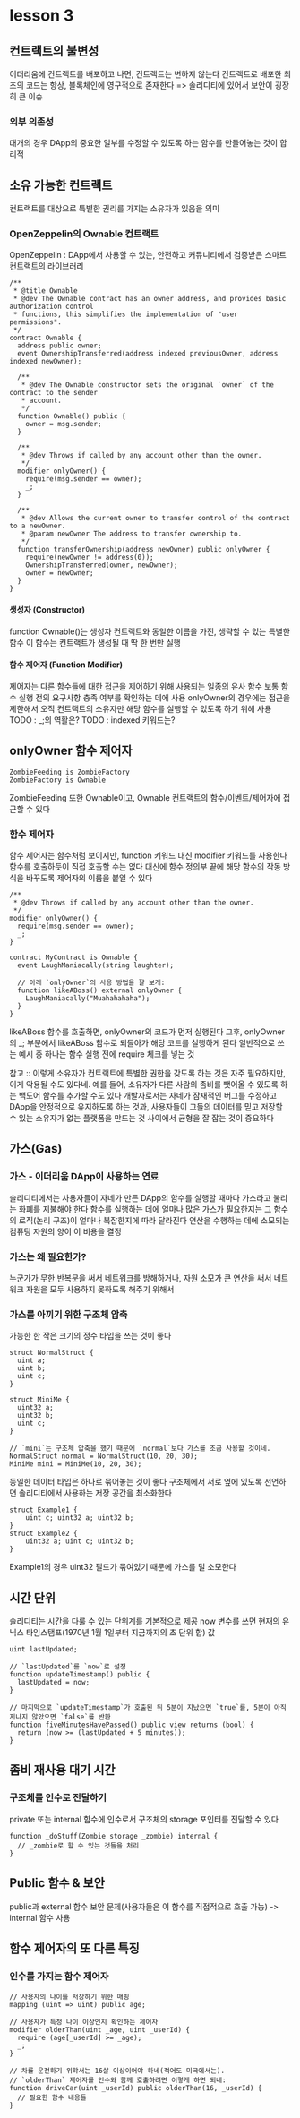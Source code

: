 # lesson 3 
## 컨트랙트의 불변성
이더리움에 컨트랙트를 배포하고 나면, 컨트랙트는 변하지 않는다
컨트랙트로 배포한 최초의 코드는 항상, 블록체인에 영구적으로 존재한다
    => 솔리디티에 있어서 보안이 굉장히 큰 이슈
### 외부 의존성
대개의 경우 DApp의 중요한 일부를 수정할 수 있도록 하는 함수를 만들어놓는 것이 합리적

## 소유 가능한 컨트랙트
컨트랙트를 대상으로 특별한 권리를 가지는 소유자가 있음을 의미
### OpenZeppelin의 Ownable 컨트랙트
OpenZeppelin : DApp에서 사용할 수 있는, 안전하고 커뮤니티에서 검증받은 스마트 컨트랙트의 라이브러리
```
/**
 * @title Ownable
 * @dev The Ownable contract has an owner address, and provides basic authorization control
 * functions, this simplifies the implementation of "user permissions".
 */
contract Ownable {
  address public owner;
  event OwnershipTransferred(address indexed previousOwner, address indexed newOwner);

  /**
   * @dev The Ownable constructor sets the original `owner` of the contract to the sender
   * account.
   */
  function Ownable() public {
    owner = msg.sender;
  }

  /**
   * @dev Throws if called by any account other than the owner.
   */
  modifier onlyOwner() {
    require(msg.sender == owner);
    _;
  }

  /**
   * @dev Allows the current owner to transfer control of the contract to a newOwner.
   * @param newOwner The address to transfer ownership to.
   */
  function transferOwnership(address newOwner) public onlyOwner {
    require(newOwner != address(0));
    OwnershipTransferred(owner, newOwner);
    owner = newOwner;
  }
}
```
#### 생성자 (Constructor)
function Ownable()는 생성자
컨트랙트와 동일한 이름을 가진, 생략할 수 있는 특별한 함수
이 함수는 컨트랙트가 생성될 때 딱 한 번만 실행
#### 함수 제어자 (Function Modifier)
제어자는 다른 함수들에 대한 접근을 제어하기 위해 사용되는 일종의 유사 함수
보통 함수 실행 전의 요구사항 충족 여부를 확인하는 데에 사용
onlyOwner의 경우에는 접근을 제한해서 오직 컨트랙트의 소유자만 해당 함수를 실행할 수 있도록 하기 위해 사용
TODO : _;의 역활은?
TODO : indexed 키워드는?

## onlyOwner 함수 제어자
```
ZombieFeeding is ZombieFactory
ZombieFactory is Ownable
```
ZombieFeeding 또한 Ownable이고, Ownable 컨트랙트의 함수/이벤트/제어자에 접근할 수 있다

### 함수 제어자
함수 제어자는 함수처럼 보이지만, function 키워드 대신 modifier 키워드를 사용한다
함수를 호출하듯이 직접 호출할 수는 없다
대신에 함수 정의부 끝에 해당 함수의 작동 방식을 바꾸도록 제어자의 이름을 붙일 수 있다
```
/**
 * @dev Throws if called by any account other than the owner.
 */
modifier onlyOwner() {
  require(msg.sender == owner);
  _;
}
```
```
contract MyContract is Ownable {
  event LaughManiacally(string laughter);

  // 아래 `onlyOwner`의 사용 방법을 잘 보게:
  function likeABoss() external onlyOwner {
    LaughManiacally("Muahahahaha");
  }
}
```
likeABoss 함수를 호출하면, onlyOwner의 코드가 먼저 실행된다
그후, onlyOwner의 _; 부분에서 likeABoss 함수로 되돌아가 해당 코드를 실행하게 된다
일반적으로 쓰는 예시 중 하나는 함수 실행 전에 require 체크를 넣는 것
        
참고 :: 이렇게 소유자가 컨트랙트에 특별한 권한을 갖도록 하는 것은 자주 필요하지만, 이게 악용될 수도 있다네. 예를 들어, 소유자가 다른 사람의 좀비를 뺏어올 수 있도록 하는 백도어 함수를 추가할 수도 있다
        개발자로서는 자네가 잠재적인 버그를 수정하고 DApp을 안정적으로 유지하도록 하는 것과, 사용자들이 그들의 데이터를 믿고 저장할 수 있는 소유자가 없는 플랫폼을 만드는 것 사이에서 균형을 잘 잡는 것이 중요하다

## 가스(Gas)
### 가스 - 이더리움 DApp이 사용하는 연료
솔리디티에서는 사용자들이 자네가 만든 DApp의 함수를 실행할 때마다 가스라고 불리는 화폐를 지불해야 한다
함수를 실행하는 데에 얼마나 많은 가스가 필요한지는 그 함수의 로직(논리 구조)이 얼마나 복잡한지에 따라 달라진다
연산을 수행하는 데에 소모되는 컴퓨팅 자원의 양이 이 비용을 결정

### 가스는 왜 필요한가?
누군가가 무한 반복문을 써서 네트워크를 방해하거나, 자원 소모가 큰 연산을 써서 네트워크 자원을 모두 사용하지 못하도록 해주기 위해서

### 가스를 아끼기 위한 구조체 압축
가능한 한 작은 크기의 정수 타입을 쓰는 것이 좋다
```
struct NormalStruct {
  uint a;
  uint b;
  uint c;
}

struct MiniMe {
  uint32 a;
  uint32 b;
  uint c;
}

// `mini`는 구조체 압축을 했기 때문에 `normal`보다 가스를 조금 사용할 것이네.
NormalStruct normal = NormalStruct(10, 20, 30);
MiniMe mini = MiniMe(10, 20, 30); 
```

동일한 데이터 타입은 하나로 묶어놓는 것이 좋다
구조체에서 서로 옆에 있도록 선언하면 솔리디티에서 사용하는 저장 공간을 최소화한다
```
struct Example1 {
    uint c; uint32 a; uint32 b;
}
struct Example2 {
    uint32 a; uint c; uint32 b;
}
```
Example1의 경우 uint32 필드가 묶여있기 때문에 가스를 덜 소모한다

## 시간 단위
솔리디티는 시간을 다룰 수 있는 단위계를 기본적으로 제공
now 변수를 쓰면 현재의 유닉스 타임스탬프(1970년 1월 1일부터 지금까지의 초 단위 합) 값
```
uint lastUpdated;

// `lastUpdated`를 `now`로 설정
function updateTimestamp() public {
  lastUpdated = now;
}

// 마지막으로 `updateTimestamp`가 호출된 뒤 5분이 지났으면 `true`를, 5분이 아직 지나지 않았으면 `false`를 반환
function fiveMinutesHavePassed() public view returns (bool) {
  return (now >= (lastUpdated + 5 minutes));
}
```

## 좀비 재사용 대기 시간
### 구조체를 인수로 전달하기
private 또는 internal 함수에 인수로서 구조체의 storage 포인터를 전달할 수 있다
```
function _doStuff(Zombie storage _zombie) internal {
  // _zombie로 할 수 있는 것들을 처리
}
```

## Public 함수 & 보안
public과 external 함수 보안 문제(사용자들은 이 함수를 직접적으로 호출 가능) -> internal 함수 사용

## 함수 제어자의 또 다른 특징
### 인수를 가지는 함수 제어자
```
// 사용자의 나이를 저장하기 위한 매핑
mapping (uint => uint) public age;

// 사용자가 특정 나이 이상인지 확인하는 제어자
modifier olderThan(uint _age, uint _userId) {
  require (age[_userId] >= _age);
  _;
}

// 차를 운전하기 위햐서는 16살 이상이어야 하네(적어도 미국에서는).
// `olderThan` 제어자를 인수와 함께 호출하려면 이렇게 하면 되네:
function driveCar(uint _userId) public olderThan(16, _userId) {
  // 필요한 함수 내용들
}
```